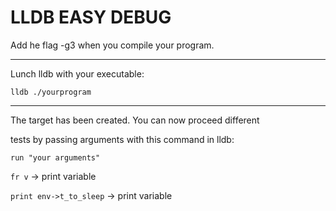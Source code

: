 # LLDB EASY DEBUG

Add he flag -g3 when you compile your program.

<hr>

Lunch lldb with your executable:

```lldb ./yourprogram ```
<hr>

The target has been created. You can now proceed different

tests by passing arguments with this command in lldb:


```run "your arguments" ```

```fr v``` -> print variable

```print env->t_to_sleep``` -> print variable
